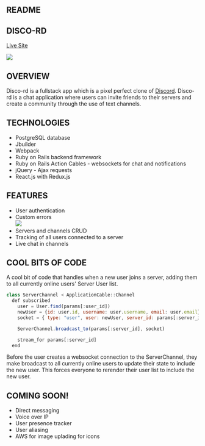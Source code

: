 ## README

## DISCO-RD
[Live Site](https://disco-rd.herokuapp.com/)  
    
![](https://media.giphy.com/media/L3uqKa9D502WI4Qcqr/giphy.gif)

## OVERVIEW
Disco-rd is a fullstack app which is a pixel perfect clone of [Discord](https://discordapp.com/). Disco-rd is a chat application where users can invite friends to their servers and create a community through the use of text channels.

## TECHNOLOGIES
* PostgreSQL database
* Jbuilder
* Webpack
* Ruby on Rails backend framework
* Ruby on Rails Action Cables - websockets for chat and notifications
* jQuery - Ajax requests
* React.js with Redux.js

## FEATURES
* User authentication
* Custom errors  
![](https://media.giphy.com/media/SvWuOOUuzqe43cRFz2/giphy.gif)
* Servers and channels CRUD
* Tracking of all users connected to a server
* Live chat in channels

## COOL BITS OF CODE
A cool bit of code that handles when a new user joins a server, adding them to all currently online users'  Server User list.

```js 
class ServerChannel < ApplicationCable::Channel
  def subscribed
    user = User.find(params[:user_id])
    newUser = {id: user.id, username: user.username, email: user.email}
    socket = { type: "user", user: newUser, server_id: params[:server_id] }

    ServerChannel.broadcast_to(params[:server_id], socket)

    stream_for params[:server_id]
  end
 ```
Before the user creates a websocket connection to the ServerChannel, they make broadcast to all currently online users to update their state to include the new user. This forces everyone to rerender their user list to include the new user. 

## COMING SOON!
* Direct messaging
* Voice over IP
* User presence tracker
* User aliasing
* AWS for image uplading for icons
